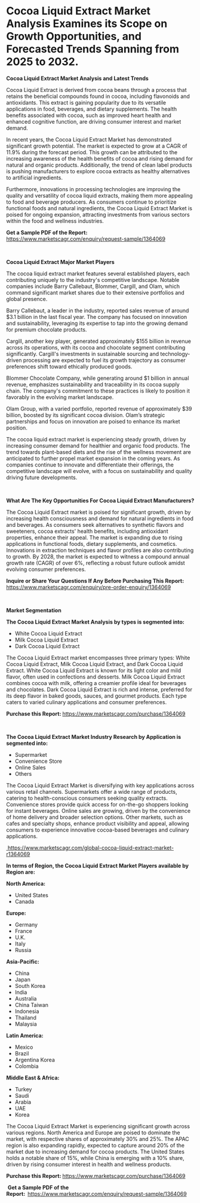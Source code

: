 <p><h1>Cocoa Liquid Extract Market Analysis Examines its Scope on Growth Opportunities, and Forecasted Trends Spanning from 2025 to 2032.</h1></p><p><strong>Cocoa Liquid Extract Market Analysis and Latest Trends</strong></p>
<p><p>Cocoa Liquid Extract is derived from cocoa beans through a process that retains the beneficial compounds found in cocoa, including flavonoids and antioxidants. This extract is gaining popularity due to its versatile applications in food, beverages, and dietary supplements. The health benefits associated with cocoa, such as improved heart health and enhanced cognitive function, are driving consumer interest and market demand.</p><p>In recent years, the Cocoa Liquid Extract Market has demonstrated significant growth potential. The market is expected to grow at a CAGR of 11.9% during the forecast period. This growth can be attributed to the increasing awareness of the health benefits of cocoa and rising demand for natural and organic products. Additionally, the trend of clean label products is pushing manufacturers to explore cocoa extracts as healthy alternatives to artificial ingredients.</p><p>Furthermore, innovations in processing technologies are improving the quality and versatility of cocoa liquid extracts, making them more appealing to food and beverage producers. As consumers continue to prioritize functional foods and natural ingredients, the Cocoa Liquid Extract Market is poised for ongoing expansion, attracting investments from various sectors within the food and wellness industries.</p></p>
<p><strong>Get a Sample PDF of the Report:&nbsp;</strong> <a href="https://www.marketscagr.com/enquiry/request-sample/1364069?utm_campaign=1932&utm_medium=2&utm_source=Github&utm_content=ia&utm_term=16042025&utm_id=cocoa-liquid-extract">https://www.marketscagr.com/enquiry/request-sample/1364069</a></p>
<p>&nbsp;</p>
<p><strong>Cocoa Liquid Extract Major Market Players</strong></p>
<p><p>The cocoa liquid extract market features several established players, each contributing uniquely to the industry's competitive landscape. Notable companies include Barry Callebaut, Blommer, Cargill, and Olam, which command significant market shares due to their extensive portfolios and global presence.</p><p>Barry Callebaut, a leader in the industry, reported sales revenue of around $3.1 billion in the last fiscal year. The company has focused on innovation and sustainability, leveraging its expertise to tap into the growing demand for premium chocolate products.</p><p>Cargill, another key player, generated approximately $155 billion in revenue across its operations, with its cocoa and chocolate segment contributing significantly. Cargill's investments in sustainable sourcing and technology-driven processing are expected to fuel its growth trajectory as consumer preferences shift toward ethically produced goods.</p><p>Blommer Chocolate Company, while generating around $1 billion in annual revenue, emphasizes sustainability and traceability in its cocoa supply chain. The company's commitment to these practices is likely to position it favorably in the evolving market landscape.</p><p>Olam Group, with a varied portfolio, reported revenue of approximately $39 billion, boosted by its significant cocoa division. Olam’s strategic partnerships and focus on innovation are poised to enhance its market position.</p><p>The cocoa liquid extract market is experiencing steady growth, driven by increasing consumer demand for healthier and organic food products. The trend towards plant-based diets and the rise of the wellness movement are anticipated to further propel market expansion in the coming years. As companies continue to innovate and differentiate their offerings, the competitive landscape will evolve, with a focus on sustainability and quality driving future developments.</p></p>
<p>&nbsp;</p>
<p><strong>What Are The Key Opportunities For Cocoa Liquid Extract Manufacturers?</strong></p>
<p><p>The Cocoa Liquid Extract market is poised for significant growth, driven by increasing health consciousness and demand for natural ingredients in food and beverages. As consumers seek alternatives to synthetic flavors and sweeteners, cocoa extracts' health benefits, including antioxidant properties, enhance their appeal. The market is expanding due to rising applications in functional foods, dietary supplements, and cosmetics. Innovations in extraction techniques and flavor profiles are also contributing to growth. By 2028, the market is expected to witness a compound annual growth rate (CAGR) of over 6%, reflecting a robust future outlook amidst evolving consumer preferences.</p></p>
<p><strong>Inquire or Share Your Questions If Any Before Purchasing This Report:</strong> <a href="https://www.marketscagr.com/enquiry/pre-order-enquiry/1364069?utm_campaign=1932&utm_medium=2&utm_source=Github&utm_content=ia&utm_term=16042025&utm_id=cocoa-liquid-extract">https://www.marketscagr.com/enquiry/pre-order-enquiry/1364069</a></p>
<p>&nbsp;</p>
<p><strong>Market Segmentation</strong></p>
<p><strong>The Cocoa Liquid Extract Market Analysis by types is segmented into:</strong></p>
<p><ul><li>White Cocoa Liquid Extract</li><li>Milk Cocoa Liquid Extract</li><li>Dark Cocoa Liquid Extract</li></ul></p>
<p><p>The Cocoa Liquid Extract market encompasses three primary types: White Cocoa Liquid Extract, Milk Cocoa Liquid Extract, and Dark Cocoa Liquid Extract. White Cocoa Liquid Extract is known for its light color and mild flavor, often used in confections and desserts. Milk Cocoa Liquid Extract combines cocoa with milk, offering a creamier profile ideal for beverages and chocolates. Dark Cocoa Liquid Extract is rich and intense, preferred for its deep flavor in baked goods, sauces, and gourmet products. Each type caters to varied culinary applications and consumer preferences.</p></p>
<p><strong>Purchase this Report:&nbsp;</strong><a href="https://www.marketscagr.com/purchase/1364069?utm_campaign=1932&utm_medium=2&utm_source=Github&utm_content=ia&utm_term=16042025&utm_id=cocoa-liquid-extract">https://www.marketscagr.com/purchase/1364069</a></p>
<p>&nbsp;</p>
<p><strong>The Cocoa Liquid Extract Market Industry Research by Application is segmented into:</strong></p>
<p><ul><li>Supermarket</li><li>Convenience Store</li><li>Online Sales</li><li>Others</li></ul></p>
<p><p>The Cocoa Liquid Extract Market is diversifying with key applications across various retail channels. Supermarkets offer a wide range of products, catering to health-conscious consumers seeking quality extracts. Convenience stores provide quick access for on-the-go shoppers looking for instant beverages. Online sales are growing, driven by the convenience of home delivery and broader selection options. Other markets, such as cafes and specialty shops, enhance product visibility and appeal, allowing consumers to experience innovative cocoa-based beverages and culinary applications.</p></p>
<p><a href="https://www.marketscagr.com/global-cocoa-liquid-extract-market-r1364069?utm_campaign=1932&utm_medium=2&utm_source=Github&utm_content=ia&utm_term=16042025&utm_id=cocoa-liquid-extract">&nbsp;https://www.marketscagr.com/global-cocoa-liquid-extract-market-r1364069</a></p>
<p><strong>In terms of Region, the Cocoa Liquid Extract Market Players available by Region are:</strong></p>
<p>
    <p> <strong> North America: </strong>
        <ul>
            <li>United States</li>
            <li>Canada</li>
        </ul>
        </p> 
    <p> <strong> Europe: </strong>
        <ul>
            <li>Germany</li>
            <li>France</li>
            <li>U.K.</li>
            <li>Italy</li>
            <li>Russia</li>
        </ul>
        </p> 
    <p> <strong> Asia-Pacific: </strong>
        <ul>
            <li>China</li>
            <li>Japan</li>
            <li>South Korea</li>
            <li>India</li>
            <li>Australia</li>
            <li>China Taiwan</li>
            <li>Indonesia</li>
            <li>Thailand</li>
            <li>Malaysia</li>
        </ul>
        </p> 
    <p> <strong> Latin America: </strong>
        <ul>
            <li>Mexico</li>
            <li>Brazil</li>
            <li>Argentina Korea</li>
            <li>Colombia</li>
        </ul>
        </p> 
    <p> <strong> Middle East & Africa: </strong>
        <ul>
            <li>Turkey</li>
            <li>Saudi</li>
            <li>Arabia</li>
            <li>UAE</li>
            <li>Korea</li>
        </ul>
    </p>
    </p>
<p><p>The Cocoa Liquid Extract Market is experiencing significant growth across various regions. North America and Europe are poised to dominate the market, with respective shares of approximately 30% and 25%. The APAC region is also expanding rapidly, expected to capture around 20% of the market due to increasing demand for cocoa products. The United States holds a notable share of 15%, while China is emerging with a 10% share, driven by rising consumer interest in health and wellness products.</p></p>
<p><strong>Purchase this Report: </strong><a href="https://www.marketscagr.com/purchase/1364069?utm_campaign=1932&utm_medium=2&utm_source=Github&utm_content=ia&utm_term=16042025&utm_id=cocoa-liquid-extract">https://www.marketscagr.com/purchase/1364069</a></p>
<p>&nbsp;<strong>Get a Sample PDF of the Report:&nbsp;&nbsp;</strong><a href="https://www.marketscagr.com/enquiry/request-sample/1364069?utm_campaign=1932&utm_medium=2&utm_source=Github&utm_content=ia&utm_term=16042025&utm_id=cocoa-liquid-extract">https://www.marketscagr.com/enquiry/request-sample/1364069</a></p>
<p><strong></strong></p>
<p><p></p><p></p><p></p></p>